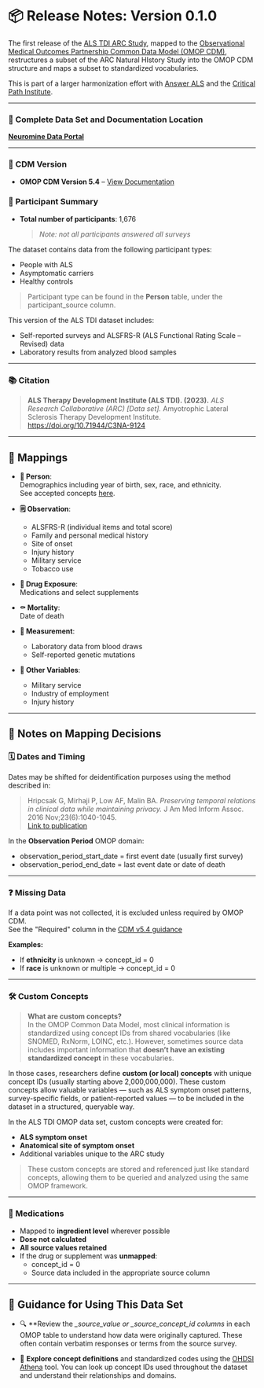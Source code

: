 # 📦 Release Notes: Version 0.1.0

The first release of the [ALS TDI ARC Study](https://www.als.net/arc/), mapped to the [Observational Medical Outcomes Partnership Common Data Model (OMOP CDM)](https://ohdsi.github.io/CommonDataModel/), restructures a subset of the ARC Natural HIstory Study into the OMOP CDM structure and maps a subset to standardized vocabularies.

This is part of a larger harmonization effort with [Answer ALS](https://www.answerals.org/) and the [Critical Path Institute](https://c-path.org/program/critical-path-for-rare-neurodegenerative-diseases/).

---

### 📁 Complete Data Set and Documentation Location  
**[Neuromine Data Portal](https://data.answerals.org/home)**

---

### 🧮 CDM Version  
- **OMOP CDM Version 5.4** – [View Documentation](https://ohdsi.github.io/CommonDataModel/cdm54.html)


### 👥 Participant Summary  
- **Total number of participants**: 1,676  
  > *Note: not all participants answered all surveys*

The dataset contains data from the following participant types:
- People with ALS
- Asymptomatic carriers
- Healthy controls  

> Participant type can be found in the **Person** table, under the participant_source column.

This version of the ALS TDI dataset includes:
- Self-reported surveys and ALSFRS-R (ALS Functional Rating Scale – Revised) data
- Laboratory results from analyzed blood samples

---

### 📚 Citation

> **ALS Therapy Development Institute (ALS TDI). (2023).**  *ALS Research Collaborative (ARC) [Data set].*  Amyotrophic Lateral Sclerosis Therapy Development Institute.   https://doi.org/10.71944/C3NA-9124

---

## 🧩 Mappings

- **🧍 Person**:  
  Demographics including year of birth, sex, race, and ethnicity.  
  See accepted concepts [here](https://ohdsi.github.io/CommonDataModel/cdm54.html).

- **🗒️ Observation**:  
  - ALSFRS-R (individual items and total score)  
  - Family and personal medical history  
  - Site of onset  
  - Injury history  
  - Military service  
  - Tobacco use

- **💊 Drug Exposure**:  
  Medications and select supplements

- **⚰️ Mortality**:  
  Date of death

- **🧪 Measurement**:  
  - Laboratory data from blood draws  
  - Self-reported genetic mutations

- **📌 Other Variables**:  
  - Military service  
  - Industry of employment  
  - Injury history

---

## 📌 Notes on Mapping Decisions

### 🗓️ Dates and Timing

Dates may be shifted for deidentification purposes using the method described in:

> Hripcsak G, Mirhaji P, Low AF, Malin BA.  *Preserving temporal relations in clinical data while maintaining privacy.*  J Am Med Inform Assoc. 2016 Nov;23(6):1040-1045.  
> [Link to publication](https://doi.org/10.1093/jamia/ocw001)  

In the **Observation Period** OMOP domain:
- observation_period_start_date = first event date (usually first survey)  
- observation_period_end_date = last event date or date of death

---

### ❓ Missing Data

If a data point was not collected, it is excluded unless required by OMOP CDM.  
See the "Required" column in the [CDM v5.4 guidance](https://ohdsi.github.io/CommonDataModel/cdm54.html)

**Examples:**
- If **ethnicity** is unknown → concept_id = 0  
- If **race** is unknown or multiple → concept_id = 0

---

### 🛠️ Custom Concepts
> **What are custom concepts?**  
In the OMOP Common Data Model, most clinical information is standardized using concept IDs from shared vocabularies (like SNOMED, RxNorm, LOINC, etc.). However, sometimes source data includes important information that **doesn’t have an existing standardized concept** in these vocabularies.

In those cases, researchers define **custom (or local) concepts** with unique concept IDs (usually starting above 2,000,000,000). These custom concepts allow valuable variables — such as ALS symptom onset patterns, survey-specific fields, or patient-reported values — to be included in the dataset in a structured, queryable way.

In the ALS TDI OMOP data set, custom concepts were created for:
- **ALS symptom onset**
- **Anatomical site of symptom onset**
- Additional variables unique to the ARC study

> These custom concepts are stored and referenced just like standard concepts, allowing them to be queried and analyzed using the same OMOP framework.


---

### 💊 Medications

- Mapped to **ingredient level** wherever possible  
- **Dose not calculated**  
- **All source values retained**  
- If the drug or supplement was **unmapped**:
  - concept_id = 0
  - Source data included in the appropriate source column

---

## 🧭 Guidance for Using This Data Set

- 🔍 **Review the *_source_value or *_source_concept_id columns** in each OMOP table to understand how data were originally captured. These often contain verbatim responses or terms from the source survey.

- 🧠 **Explore concept definitions** and standardized codes using the [OHDSI Athena](https://athena.ohdsi.org/) tool. You can look up concept IDs used throughout the dataset and understand their relationships and domains.
